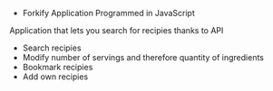 - Forkify Application
  Programmed in JavaScript

Application that lets you search for recipies thanks to API

- Search recipies
- Modify number of servings and therefore quantity of ingredients
- Bookmark recipies
- Add own recipies
